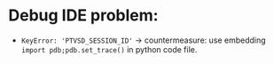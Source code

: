 # Debug IDE problem:
 - ```KeyError: 'PTVSD_SESSION_ID'```
  -> countermeasure: use embedding ```import pdb;pdb.set_trace()``` in python code file.
